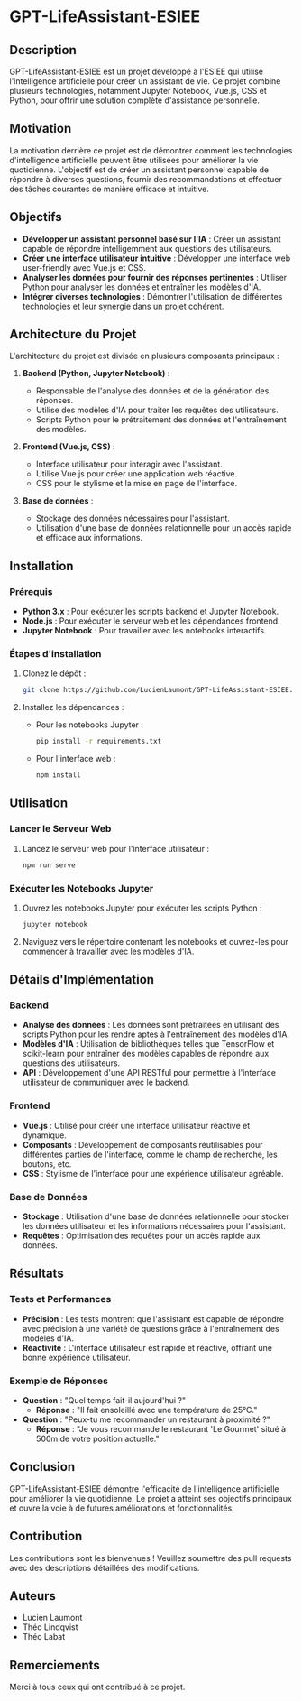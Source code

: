 # GPT-LifeAssistant-ESIEE

## Description
GPT-LifeAssistant-ESIEE est un projet développé à l'ESIEE qui utilise l'intelligence artificielle pour créer un assistant de vie. Ce projet combine plusieurs technologies, notamment Jupyter Notebook, Vue.js, CSS et Python, pour offrir une solution complète d'assistance personnelle.

## Motivation
La motivation derrière ce projet est de démontrer comment les technologies d'intelligence artificielle peuvent être utilisées pour améliorer la vie quotidienne. L'objectif est de créer un assistant personnel capable de répondre à diverses questions, fournir des recommandations et effectuer des tâches courantes de manière efficace et intuitive.

## Objectifs
- **Développer un assistant personnel basé sur l'IA** : Créer un assistant capable de répondre intelligemment aux questions des utilisateurs.
- **Créer une interface utilisateur intuitive** : Développer une interface web user-friendly avec Vue.js et CSS.
- **Analyser les données pour fournir des réponses pertinentes** : Utiliser Python pour analyser les données et entraîner les modèles d'IA.
- **Intégrer diverses technologies** : Démontrer l'utilisation de différentes technologies et leur synergie dans un projet cohérent.

## Architecture du Projet
L'architecture du projet est divisée en plusieurs composants principaux :

1. **Backend (Python, Jupyter Notebook)** :
   - Responsable de l'analyse des données et de la génération des réponses.
   - Utilise des modèles d'IA pour traiter les requêtes des utilisateurs.
   - Scripts Python pour le prétraitement des données et l'entraînement des modèles.

2. **Frontend (Vue.js, CSS)** :
   - Interface utilisateur pour interagir avec l'assistant.
   - Utilise Vue.js pour créer une application web réactive.
   - CSS pour le stylisme et la mise en page de l'interface.

3. **Base de données** :
   - Stockage des données nécessaires pour l'assistant.
   - Utilisation d'une base de données relationnelle pour un accès rapide et efficace aux informations.


## Installation

### Prérequis
- **Python 3.x** : Pour exécuter les scripts backend et Jupyter Notebook.
- **Node.js** : Pour exécuter le serveur web et les dépendances frontend.
- **Jupyter Notebook** : Pour travailler avec les notebooks interactifs.

### Étapes d'installation
1. Clonez le dépôt :
    ```bash
    git clone https://github.com/LucienLaumont/GPT-LifeAssistant-ESIEE.git
    ```

2. Installez les dépendances :
    - Pour les notebooks Jupyter :
        ```bash
        pip install -r requirements.txt
        ```
    - Pour l'interface web :
        ```bash
        npm install
        ```

## Utilisation

### Lancer le Serveur Web
1. Lancez le serveur web pour l'interface utilisateur :
    ```bash
    npm run serve
    ```

### Exécuter les Notebooks Jupyter
1. Ouvrez les notebooks Jupyter pour exécuter les scripts Python :
    ```bash
    jupyter notebook
    ```
2. Naviguez vers le répertoire contenant les notebooks et ouvrez-les pour commencer à travailler avec les modèles d'IA.

## Détails d'Implémentation

### Backend
- **Analyse des données** : Les données sont prétraitées en utilisant des scripts Python pour les rendre aptes à l'entraînement des modèles d'IA.
- **Modèles d'IA** : Utilisation de bibliothèques telles que TensorFlow et scikit-learn pour entraîner des modèles capables de répondre aux questions des utilisateurs.
- **API** : Développement d'une API RESTful pour permettre à l'interface utilisateur de communiquer avec le backend.

### Frontend
- **Vue.js** : Utilisé pour créer une interface utilisateur réactive et dynamique.
- **Composants** : Développement de composants réutilisables pour différentes parties de l'interface, comme le champ de recherche, les boutons, etc.
- **CSS** : Stylisme de l'interface pour une expérience utilisateur agréable.

### Base de Données
- **Stockage** : Utilisation d'une base de données relationnelle pour stocker les données utilisateur et les informations nécessaires pour l'assistant.
- **Requêtes** : Optimisation des requêtes pour un accès rapide aux données.

## Résultats

### Tests et Performances
- **Précision** : Les tests montrent que l'assistant est capable de répondre avec précision à une variété de questions grâce à l'entraînement des modèles d'IA.
- **Réactivité** : L'interface utilisateur est rapide et réactive, offrant une bonne expérience utilisateur.

### Exemple de Réponses
- **Question** : "Quel temps fait-il aujourd'hui ?"
  - **Réponse** : "Il fait ensoleillé avec une température de 25°C."
- **Question** : "Peux-tu me recommander un restaurant à proximité ?"
  - **Réponse** : "Je vous recommande le restaurant 'Le Gourmet' situé à 500m de votre position actuelle."

## Conclusion
GPT-LifeAssistant-ESIEE démontre l'efficacité de l'intelligence artificielle pour améliorer la vie quotidienne. Le projet a atteint ses objectifs principaux et ouvre la voie à de futures améliorations et fonctionnalités.

## Contribution
Les contributions sont les bienvenues ! Veuillez soumettre des pull requests avec des descriptions détaillées des modifications.


## Auteurs
- Lucien Laumont
- Théo Lindqvist
- Théo Labat

## Remerciements
Merci à tous ceux qui ont contribué à ce projet.
